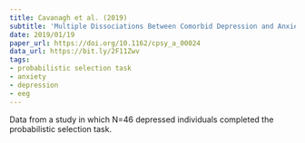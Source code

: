```yaml
---
title: Cavanagh et al. (2019)
subtitle: 'Multiple Dissociations Between Comorbid Depression and Anxiety on Reward and Punishment Processing: Evidence From Computationally Informed EEG'
date: 2019/01/19
paper_url: https://doi.org/10.1162/cpsy_a_00024
data_url: https://bit.ly/2F11Zwv
tags:
- probabilistic selection task
- anxiety
- depression
- eeg
---
```


Data from a study in which N=46 depressed individuals completed the probabilistic selection task.
